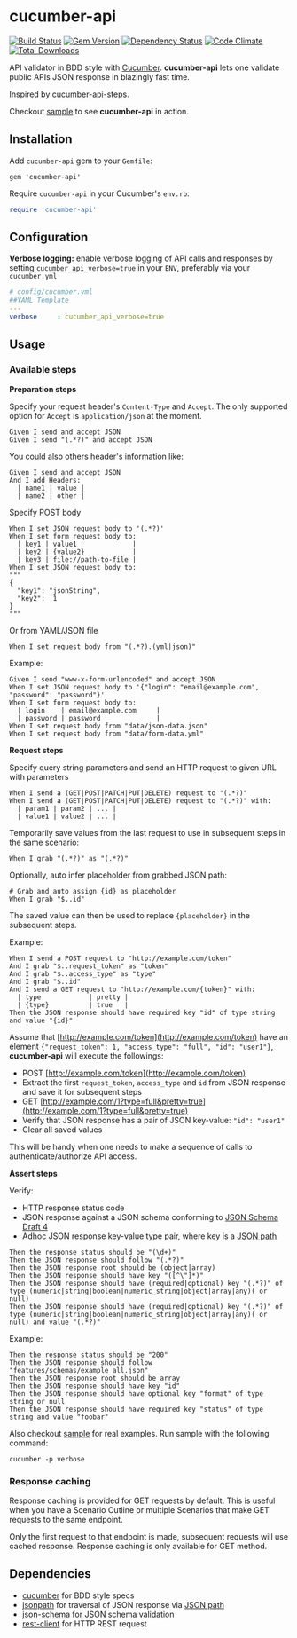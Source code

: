 # cucumber-api
[![Build Status](https://travis-ci.org/hidroh/cucumber-api.svg?branch=master)](https://travis-ci.org/hidroh/cucumber-api) [![Gem Version](https://badge.fury.io/rb/cucumber-api.svg)](http://badge.fury.io/rb/cucumber-api) [![Dependency Status](https://gemnasium.com/hidroh/cucumber-api.svg)](https://gemnasium.com/hidroh/cucumber-api)
 [![Code Climate](https://codeclimate.com/github/hidroh/cucumber-api/badges/gpa.svg)](https://codeclimate.com/github/hidroh/cucumber-api) [![Total Downloads](http://ruby-gem-downloads-badge.herokuapp.com/cucumber-api?type=total)](https://rubygems.org/gems/cucumber-api)

API validator in BDD style with [Cucumber](https://cukes.info/). **cucumber-api** lets one validate public APIs JSON response in blazingly fast time.

Inspired by [cucumber-api-steps](https://github.com/jayzes/cucumber-api-steps).

Checkout [sample](/features/sample.feature) to see **cucumber-api** in action.

## Installation

Add `cucumber-api` gem to your `Gemfile`:

    gem 'cucumber-api'

Require `cucumber-api` in your Cucumber's `env.rb`:

```ruby
require 'cucumber-api'
```

## Configuration

**Verbose logging:** enable verbose logging of API calls and responses by setting `cucumber_api_verbose=true` in your `ENV`, preferably via your `cucumber.yml`

```yaml
# config/cucumber.yml
##YAML Template
---
verbose     : cucumber_api_verbose=true
```

## Usage

### Available steps

**Preparation steps**

Specify your request header's `Content-Type` and `Accept`. The only supported option for `Accept` is `application/json` at the moment.

```gherkin
Given I send and accept JSON
Given I send "(.*?)" and accept JSON
```

You could also others header's information like:

```gherkin
Given I send and accept JSON
And I add Headers:
  | name1 | value |
  | name2 | other |  
```

Specify POST body

```gherkin
When I set JSON request body to '(.*?)'
When I set form request body to:
  | key1 | value1              |
  | key2 | {value2}            |
  | key3 | file://path-to-file |
When I set JSON request body to:
"""
{
  "key1": "jsonString",
  "key2":  1
}
"""
```

Or from YAML/JSON file

```gherkin
When I set request body from "(.*?).(yml|json)"
```

Example:

```Gherkin
Given I send "www-x-form-urlencoded" and accept JSON
When I set JSON request body to '{"login": "email@example.com", "password": "password"}'
When I set form request body to:
  | login    | email@example.com     |
  | password | password              |
When I set request body from "data/json-data.json"
When I set request body from "data/form-data.yml"
```

**Request steps**

Specify query string parameters and send an HTTP request to given URL with parameters

```gherkin
When I send a (GET|POST|PATCH|PUT|DELETE) request to "(.*?)"
When I send a (GET|POST|PATCH|PUT|DELETE) request to "(.*?)" with:
  | param1 | param2 | ... |
  | value1 | value2 | ... |
```

Temporarily save values from the last request to use in subsequent steps in the same scenario:

```gherkin
When I grab "(.*?)" as "(.*?)"
```

Optionally, auto infer placeholder from grabbed JSON path:

```gherkin
# Grab and auto assign {id} as placeholder
When I grab "$..id"
```

The saved value can then be used to replace `{placeholder}` in the subsequent steps.

Example:

```gherkin
When I send a POST request to "http://example.com/token"
And I grab "$..request_token" as "token"
And I grab "$..access_type" as "type"
And I grab "$..id"
And I send a GET request to "http://example.com/{token}" with:
  | type            | pretty |
  | {type}          | true   |
Then the JSON response should have required key "id" of type string and value "{id}"
```

Assume that [http://example.com/token](http://example.com/token) have an element `{"request_token": 1, "access_type": "full", "id": "user1"}`, **cucumber-api** will execute the followings:

* POST [http://example.com/token](http://example.com/token)
* Extract the first `request_token`, `access_type` and `id` from JSON response and save it for subsequent steps
* GET [http://example.com/1?type=full&pretty=true](http://example.com/1?type=full&pretty=true)
* Verify that JSON response has a pair of JSON key-value: `"id": "user1"`
* Clear all saved values

This will be handy when one needs to make a sequence of calls to authenticate/authorize API access.

**Assert steps**

Verify:
* HTTP response status code
* JSON response against a JSON schema conforming to [JSON Schema Draft 4](http://tools.ietf.org/html/draft-zyp-json-schema-04)
* Adhoc JSON response key-value type pair, where key is a [JSON path](http://goessner.net/articles/JsonPath/)

```gherkin
Then the response status should be "(\d+)"
Then the JSON response should follow "(.*?)"
Then the JSON response root should be (object|array)
Then the JSON response should have key "([^\"]*)"
Then the JSON response should have (required|optional) key "(.*?)" of type (numeric|string|boolean|numeric_string|object|array|any)( or null)
Then the JSON response should have (required|optional) key "(.*?)" of type (numeric|string|boolean|numeric_string|object|array|any)( or null) and value "(.*?)"
```

Example:

```gherkin
Then the response status should be "200"
Then the JSON response should follow "features/schemas/example_all.json"
Then the JSON response root should be array
Then the JSON response should have key "id"
Then the JSON response should have optional key "format" of type string or null
Then the JSON response should have required key "status" of type string and value "foobar"
```

Also checkout [sample](/features/sample.feature) for real examples. Run sample with the following command:

```
cucumber -p verbose
```

### Response caching

Response caching is provided for GET requests by default. This is useful when you have a Scenario Outline or multiple Scenarios that make GET requests to the same endpoint.

Only the first request to that endpoint is made, subsequent requests will use cached response. Response caching is only available for GET method.

## Dependencies
* [cucumber](https://github.com/cucumber/cucumber) for BDD style specs
* [jsonpath](https://github.com/joshbuddy/jsonpath) for traversal of JSON response via [JSON path](http://goessner.net/articles/JsonPath/)
* [json-schema](https://github.com/ruby-json-schema/json-schema) for JSON schema validation
* [rest-client](https://github.com/rest-client/rest-client) for HTTP REST request
